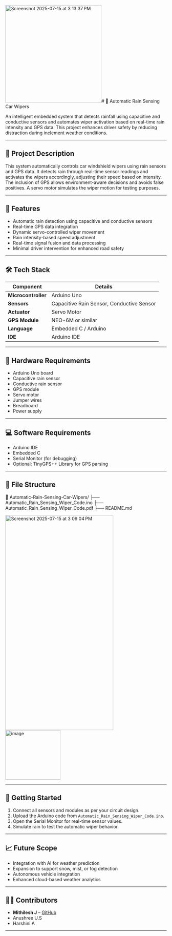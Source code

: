 <img width="300" height="305" alt="Screenshot 2025-07-15 at 3 13 37 PM" src="https://github.com/user-attachments/assets/5d3a37fa-23e6-469f-8c92-6f297bf603e1" /># 🚗 Automatic Rain Sensing Car Wipers

An intelligent embedded system that detects rainfall using capacitive and conductive sensors and automates wiper activation based on real-time rain intensity and GPS data. This project enhances driver safety by reducing distraction during inclement weather conditions.

---

## 📌 Project Description

This system automatically controls car windshield wipers using rain sensors and GPS data. It detects rain through real-time sensor readings and activates the wipers accordingly, adjusting their speed based on intensity. The inclusion of GPS allows environment-aware decisions and avoids false positives. A servo motor simulates the wiper motion for testing purposes.

---

## 🧠 Features

- Automatic rain detection using capacitive and conductive sensors
- Real-time GPS data integration
- Dynamic servo-controlled wiper movement
- Rain intensity-based speed adjustment
- Real-time signal fusion and data processing
- Minimal driver intervention for enhanced road safety

---

## 🛠 Tech Stack

| Component        | Details                                   |
|------------------|--------------------------------------------|
| **Microcontroller** | Arduino Uno                               |
| **Sensors**         | Capacitive Rain Sensor, Conductive Sensor |
| **Actuator**        | Servo Motor                               |
| **GPS Module**      | NEO-6M or similar                         |
| **Language**        | Embedded C / Arduino                     |
| **IDE**             | Arduino IDE                              |

---

## 🔧 Hardware Requirements

- Arduino Uno board
- Capacitive rain sensor
- Conductive rain sensor
- GPS module
- Servo motor
- Jumper wires
- Breadboard
- Power supply

---

## 💻 Software Requirements

- Arduino IDE
- Embedded C
- Serial Monitor (for debugging)
- Optional: TinyGPS++ Library for GPS parsing

---

## 📂 File Structure

📁 Automatic-Rain-Sensing-Car-Wipers/
├── Automatic_Rain_Sensing_Wiper_Code.ino
├── Automatic_Rain_Sensing_Wiper_Code.pdf
├── README.md

<img width="337" height="671" alt="Screenshot 2025-07-15 at 3 09 04 PM" src="https://github.com/user-attachments/assets/aa0b51a9-5c18-4524-b3ac-45c9f627ad6b" />
<img width="172" height="155" alt="image" src="https://github.com/user-attachments/assets/61a961da-b559-4b3c-be55-7617e0853bae" />


---


## 🚀 Getting Started

1. Connect all sensors and modules as per your circuit design.
2. Upload the Arduino code from `Automatic_Rain_Sensing_Wiper_Code.ino`.
3. Open the Serial Monitor for real-time sensor values.
4. Simulate rain to test the automatic wiper behavior.

---

## 📈 Future Scope

- Integration with AI for weather prediction
- Expansion to support snow, mist, or fog detection
- Autonomous vehicle integration
- Enhanced cloud-based weather analytics

---

## 👨‍💻 Contributors

- **Mithilesh J** – [GitHub](https://github.com/Mithilesh-j)  
- Anushree U.S  
- Harshini A  

---




